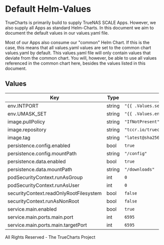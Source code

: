 # Default Helm-Values

TrueCharts is primarily build to supply TrueNAS SCALE Apps.
However, we also supply all Apps as standard Helm-Charts. In this document we aim to document the default values in our values.yaml file.

Most of our Apps also consume our "common" Helm Chart.
If this is the case, this means that all values.yaml values are set to the common chart values.yaml by default. This values.yaml file will only contain values that deviate from the common chart.
You will, however, be able to use all values referenced in the common chart here, besides the values listed in this document.

## Values

| Key | Type | Default | Description |
|-----|------|---------|-------------|
| env.INTPORT | string | `"{{ .Values.service.main.ports.main.targetPort }}"` |  |
| env.UMASK_SET | string | `"{{ .Values.env.UMASK }}"` |  |
| image.pullPolicy | string | `"IfNotPresent"` |  |
| image.repository | string | `"tccr.io/truecharts/deemix"` |  |
| image.tag | string | `"latest@sha256:cc770caa2f11b2e1b89129e17ebbbbb2533bd3e7c93303e52a072e1b3e471f70"` |  |
| persistence.config.enabled | bool | `true` |  |
| persistence.config.mountPath | string | `"/config"` |  |
| persistence.data.enabled | bool | `true` |  |
| persistence.data.mountPath | string | `"/downloads"` |  |
| podSecurityContext.runAsGroup | int | `0` |  |
| podSecurityContext.runAsUser | int | `0` |  |
| securityContext.readOnlyRootFilesystem | bool | `false` |  |
| securityContext.runAsNonRoot | bool | `false` |  |
| service.main.enabled | bool | `true` |  |
| service.main.ports.main.port | int | `6595` |  |
| service.main.ports.main.targetPort | int | `6595` |  |

All Rights Reserved - The TrueCharts Project
